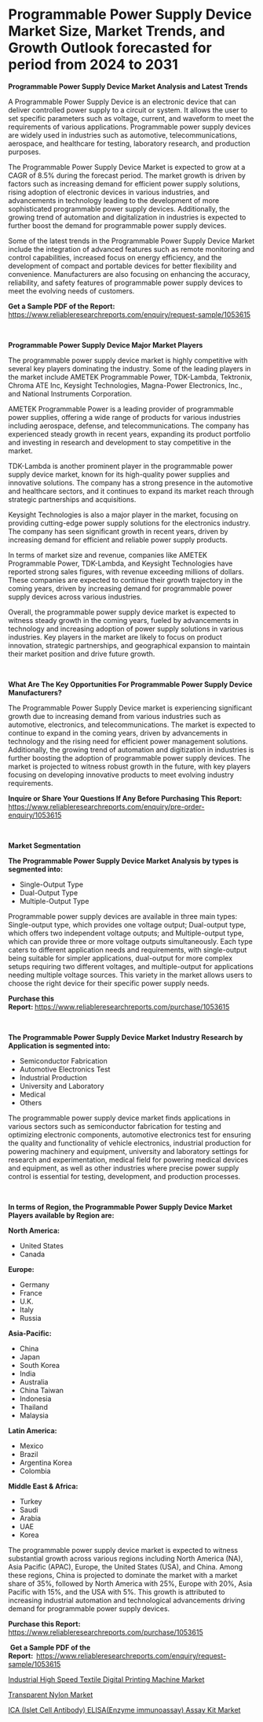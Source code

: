 <p><h1>Programmable Power Supply Device Market Size, Market Trends, and Growth Outlook forecasted for period from 2024 to 2031</h1></p><p><strong>Programmable Power Supply Device Market Analysis and Latest Trends</strong></p>
<p><p>A Programmable Power Supply Device is an electronic device that can deliver controlled power supply to a circuit or system. It allows the user to set specific parameters such as voltage, current, and waveform to meet the requirements of various applications. Programmable power supply devices are widely used in industries such as automotive, telecommunications, aerospace, and healthcare for testing, laboratory research, and production purposes.</p><p>The Programmable Power Supply Device Market is expected to grow at a CAGR of 8.5% during the forecast period. The market growth is driven by factors such as increasing demand for efficient power supply solutions, rising adoption of electronic devices in various industries, and advancements in technology leading to the development of more sophisticated programmable power supply devices. Additionally, the growing trend of automation and digitalization in industries is expected to further boost the demand for programmable power supply devices.</p><p>Some of the latest trends in the Programmable Power Supply Device Market include the integration of advanced features such as remote monitoring and control capabilities, increased focus on energy efficiency, and the development of compact and portable devices for better flexibility and convenience. Manufacturers are also focusing on enhancing the accuracy, reliability, and safety features of programmable power supply devices to meet the evolving needs of customers.</p></p>
<p><strong>Get a Sample PDF of the Report:&nbsp;</strong> <a href="https://www.reliableresearchreports.com/enquiry/request-sample/1053615">https://www.reliableresearchreports.com/enquiry/request-sample/1053615</a></p>
<p>&nbsp;</p>
<p><strong>Programmable Power Supply Device Major Market Players</strong></p>
<p><p>The programmable power supply device market is highly competitive with several key players dominating the industry. Some of the leading players in the market include AMETEK Programmable Power, TDK-Lambda, Tektronix, Chroma ATE Inc, Keysight Technologies, Magna-Power Electronics, Inc., and National Instruments Corporation.</p><p>AMETEK Programmable Power is a leading provider of programmable power supplies, offering a wide range of products for various industries including aerospace, defense, and telecommunications. The company has experienced steady growth in recent years, expanding its product portfolio and investing in research and development to stay competitive in the market.</p><p>TDK-Lambda is another prominent player in the programmable power supply device market, known for its high-quality power supplies and innovative solutions. The company has a strong presence in the automotive and healthcare sectors, and it continues to expand its market reach through strategic partnerships and acquisitions.</p><p>Keysight Technologies is also a major player in the market, focusing on providing cutting-edge power supply solutions for the electronics industry. The company has seen significant growth in recent years, driven by increasing demand for efficient and reliable power supply products.</p><p>In terms of market size and revenue, companies like AMETEK Programmable Power, TDK-Lambda, and Keysight Technologies have reported strong sales figures, with revenue exceeding millions of dollars. These companies are expected to continue their growth trajectory in the coming years, driven by increasing demand for programmable power supply devices across various industries.</p><p>Overall, the programmable power supply device market is expected to witness steady growth in the coming years, fueled by advancements in technology and increasing adoption of power supply solutions in various industries. Key players in the market are likely to focus on product innovation, strategic partnerships, and geographical expansion to maintain their market position and drive future growth.</p></p>
<p>&nbsp;</p>
<p><strong>What Are The Key Opportunities For Programmable Power Supply Device Manufacturers?</strong></p>
<p><p>The Programmable Power Supply Device market is experiencing significant growth due to increasing demand from various industries such as automotive, electronics, and telecommunications. The market is expected to continue to expand in the coming years, driven by advancements in technology and the rising need for efficient power management solutions. Additionally, the growing trend of automation and digitization in industries is further boosting the adoption of programmable power supply devices. The market is projected to witness robust growth in the future, with key players focusing on developing innovative products to meet evolving industry requirements.</p></p>
<p><strong>Inquire or Share Your Questions If Any Before Purchasing This Report:</strong> <a href="https://www.reliableresearchreports.com/enquiry/pre-order-enquiry/1053615">https://www.reliableresearchreports.com/enquiry/pre-order-enquiry/1053615</a></p>
<p>&nbsp;</p>
<p><strong>Market Segmentation</strong></p>
<p><strong>The Programmable Power Supply Device Market Analysis by types is segmented into:</strong></p>
<p><ul><li>Single-Output Type</li><li>Dual-Output Type</li><li>Multiple-Output Type</li></ul></p>
<p><p>Programmable power supply devices are available in three main types: Single-output type, which provides one voltage output; Dual-output type, which offers two independent voltage outputs; and Multiple-output type, which can provide three or more voltage outputs simultaneously. Each type caters to different application needs and requirements, with single-output being suitable for simpler applications, dual-output for more complex setups requiring two different voltages, and multiple-output for applications needing multiple voltage sources. This variety in the market allows users to choose the right device for their specific power supply needs.</p></p>
<p><strong>Purchase this Report:&nbsp;</strong><a href="https://www.reliableresearchreports.com/purchase/1053615">https://www.reliableresearchreports.com/purchase/1053615</a></p>
<p>&nbsp;</p>
<p><strong>The Programmable Power Supply Device Market Industry Research by Application is segmented into:</strong></p>
<p><ul><li>Semiconductor Fabrication</li><li>Automotive Electronics Test</li><li>Industrial Production</li><li>University and Laboratory</li><li>Medical</li><li>Others</li></ul></p>
<p><p>The programmable power supply device market finds applications in various sectors such as semiconductor fabrication for testing and optimizing electronic components, automotive electronics test for ensuring the quality and functionality of vehicle electronics, industrial production for powering machinery and equipment, university and laboratory settings for research and experimentation, medical field for powering medical devices and equipment, as well as other industries where precise power supply control is essential for testing, development, and production processes.</p></p>
<p>&nbsp;</p>
<p><strong>In terms of Region, the Programmable Power Supply Device Market Players available by Region are:</strong></p>
<p>
    <p> <strong> North America: </strong>
        <ul>
            <li>United States</li>
            <li>Canada</li>
        </ul>
        </p> 
    <p> <strong> Europe: </strong>
        <ul>
            <li>Germany</li>
            <li>France</li>
            <li>U.K.</li>
            <li>Italy</li>
            <li>Russia</li>
        </ul>
        </p> 
    <p> <strong> Asia-Pacific: </strong>
        <ul>
            <li>China</li>
            <li>Japan</li>
            <li>South Korea</li>
            <li>India</li>
            <li>Australia</li>
            <li>China Taiwan</li>
            <li>Indonesia</li>
            <li>Thailand</li>
            <li>Malaysia</li>
        </ul>
        </p> 
    <p> <strong> Latin America: </strong>
        <ul>
            <li>Mexico</li>
            <li>Brazil</li>
            <li>Argentina Korea</li>
            <li>Colombia</li>
        </ul>
        </p> 
    <p> <strong> Middle East & Africa: </strong>
        <ul>
            <li>Turkey</li>
            <li>Saudi</li>
            <li>Arabia</li>
            <li>UAE</li>
            <li>Korea</li>
        </ul>
    </p>
    </p>
<p><p>The programmable power supply device market is expected to witness substantial growth across various regions including North America (NA), Asia Pacific (APAC), Europe, the United States (USA), and China. Among these regions, China is projected to dominate the market with a market share of 35%, followed by North America with 25%, Europe with 20%, Asia Pacific with 15%, and the USA with 5%. This growth is attributed to increasing industrial automation and technological advancements driving demand for programmable power supply devices.</p></p>
<p><strong>Purchase this Report: </strong><a href="https://www.reliableresearchreports.com/purchase/1053615">https://www.reliableresearchreports.com/purchase/1053615</a></p>
<p>&nbsp;<strong>Get a Sample PDF of the Report:&nbsp;&nbsp;</strong><a href="https://www.reliableresearchreports.com/enquiry/request-sample/1053615">https://www.reliableresearchreports.com/enquiry/request-sample/1053615</a></p>
<p><strong></strong></p>
<p><p><a href="https://www.linkedin.com/pulse/industrial-high-speed-textile-digital-printing-machine-dxmtc?trackingId=T0bwe2ppbpbwlWfdi5KTHA%3D%3D">Industrial High Speed Textile Digital Printing Machine Market</a></p><p><a href="https://www.linkedin.com/pulse/transparent-nylon-market-furnish-information-size-share-fetbc?trackingId=zKUkQdjOMtSVSWpK2rE8%2Bg%3D%3D">Transparent Nylon Market</a></p><p><a href="https://www.linkedin.com/pulse/ica-islet-cell-antibody-elisaenzyme-immunoassay-assay-u97wc?trackingId=h%2BGb5sfLj3H7uzyBIGu5qw%3D%3D">ICA (Islet Cell Antibody) ELISA(Enzyme immunoassay) Assay Kit Market</a></p></p>